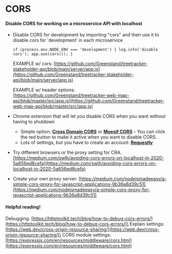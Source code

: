 # CORS

#### **Disable CORS for working on a microservice API with localhost**

*   Disable CORS for development by importing "cors" and then use it to disable cors for 'development' in each microservice

    `if (process.env.NODE_ENV === 'development') { log.info('disable cors'); app.use(cors()); }`

    EXAMPLE w/ cors: [https://github.com/Greenstand/treetracker-stakeholder-api/blob/main/server/app.js](https://github.com/Greenstand/treetracker-stakeholder-api/blob/main/server/app.js)

    EXAMPLE w/ header options: [https://github.com/Greenstand/treetracker-web-map-api/blob/master/src/app.js](https://github.com/Greenstand/treetracker-web-map-api/blob/master/src/app.js)
* Chrome extension that will let you disable CORS when you want without having to shutdown&#x20;
  * Simple option:  [**Cross Domain CORS**](https://chrome.google.com/webstore/detail/cross-domain-cors/mjhpgnbimicffchbodmgfnemoghjakai?hl=en-US) or [**Moesif CORS**](https://chrome.google.com/webstore/detail/moesif-origin-cors-change/digfbfaphojjndkpccljibejjbppifbc?hl=en-US) **-** You can click the red button to make it active when you want to disable CORS. &#x20;
  * Lots of settings, but you have to create an account: [**Requestly**](https://chrome.google.com/webstore/detail/requestly-modify-headers/mdnleldcmiljblolnjhpnblkcekpdkpa)
* Try different browsers or the proxy setting for CRA.\
  [https://medium.com/swlh/avoiding-cors-errors-on-localhost-in-2020-5a656ed8cefa](https://medium.com/swlh/avoiding-cors-errors-on-localhost-in-2020-5a656ed8cefa)
* Create your own proxy server: [https://medium.com/nodejsmadeeasy/a-simple-cors-proxy-for-javascript-applications-9b36a8d39c51](https://medium.com/nodejsmadeeasy/a-simple-cors-proxy-for-javascript-applications-9b36a8d39c51)



#### **Helpful reading!**

Debugging: [https://httptoolkit.tech/blog/how-to-debug-cors-errors/](https://httptoolkit.tech/blog/how-to-debug-cors-errors/)\
Explain settings: [https://web.dev/cross-origin-resource-sharing/](https://web.dev/cross-origin-resource-sharing/)\
CORS module settings: [https://expressjs.com/en/resources/middleware/cors.html](https://expressjs.com/en/resources/middleware/cors.html)
